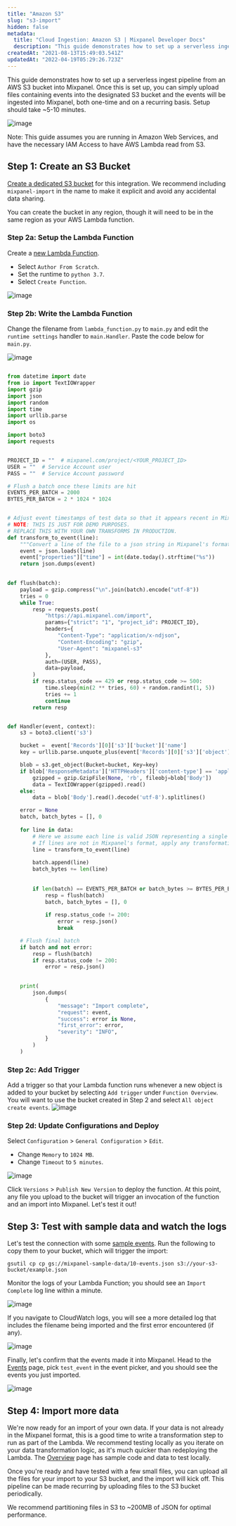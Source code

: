 ```yaml
---
title: "Amazon S3"
slug: "s3-import"
hidden: false
metadata: 
  title: "Cloud Ingestion: Amazon S3 | Mixpanel Developer Docs"
  description: "This guide demonstrates how to set up a serverless ingest pipeline from an AWS S3 bucket into Mixpanel. The complete setup should take ~10 minutes."
createdAt: "2021-08-13T15:49:03.541Z"
updatedAt: "2022-04-19T05:29:26.723Z"
---
```

This guide demonstrates how to set up a serverless ingest pipeline from an AWS S3 bucket into Mixpanel. Once this is set up, you can simply upload files containing events into the designated S3 bucket and the events will be ingested into Mixpanel, both one-time and on a recurring basis. Setup should take ~5-10 minutes.

![image](https://user-images.githubusercontent.com/2077899/230694530-4c9e9700-d5b5-4ffb-b299-8bdbcc9334c6.png)

Note: This guide assumes you are running in Amazon Web Services, and have the necessary IAM Access to have AWS Lambda read from S3.

## Step 1: Create an S3 Bucket
[Create a dedicated S3 bucket](https://docs.aws.amazon.com/AmazonS3/latest/userguide/create-bucket-overview.html) for this integration. We recommend including `mixpanel-import` in the name to make it explicit and avoid any accidental data sharing.

You can create the bucket in any region, though it will need to be in the same region as your AWS Lambda function.
### Step 2a: Setup the Lambda Function
Create a [new Lambda Function](https://docs.aws.amazon.com/lambda/latest/dg/getting-started-create-function.html). 
* Select `Author From Scratch`.
* Set the runtime to `python 3.7`.
* Select  `Create Function`.

![image](https://user-images.githubusercontent.com/2077899/230694620-2645c553-c898-4c98-a19c-f31eb0a23799.png)


### Step 2b: Write the Lambda Function

Change the filename from `lambda_function.py` to `main.py` and edit the `runtime settings` handler to `main.Handler`. Paste the code below for `main.py`.

![image](https://user-images.githubusercontent.com/2077899/230694643-3d89c178-2b9d-4837-b41b-568a43757ca5.png)

```python main.py

from datetime import date
from io import TextIOWrapper
import gzip
import json
import random
import time
import urllib.parse
import os

import boto3
import requests


PROJECT_ID = ""  # mixpanel.com/project/<YOUR_PROJECT_ID>
USER = ""  # Service Account user
PASS = ""  # Service Account password

# Flush a batch once these limits are hit
EVENTS_PER_BATCH = 2000
BYTES_PER_BATCH = 2 * 1024 * 1024


# Adjust event timestamps of test data so that it appears recent in Mixpanel.
# NOTE: THIS IS JUST FOR DEMO PURPOSES.
# REPLACE THIS WITH YOUR OWN TRANSFORMS IN PRODUCTION.
def transform_to_event(line):
    """Convert a line of the file to a json string in Mixpanel's format."""
    event = json.loads(line)
    event["properties"]["time"] = int(date.today().strftime("%s"))
    return json.dumps(event)
  

def flush(batch):
    payload = gzip.compress("\n".join(batch).encode("utf-8"))
    tries = 0
    while True:
        resp = requests.post(
            "https://api.mixpanel.com/import",
            params={"strict": "1", "project_id": PROJECT_ID},
            headers={
                "Content-Type": "application/x-ndjson",
                "Content-Encoding": "gzip",
                "User-Agent": "mixpanel-s3"
            },
            auth=(USER, PASS),
            data=payload,
        )
        if resp.status_code == 429 or resp.status_code >= 500:
            time.sleep(min(2 ** tries, 60) + random.randint(1, 5))
            tries += 1
            continue
        return resp


def Handler(event, context):
    s3 = boto3.client('s3')

    bucket =  event['Records'][0]['s3']['bucket']['name']
    key = urllib.parse.unquote_plus(event['Records'][0]['s3']['object']['key'], encoding='utf-8')

    blob = s3.get_object(Bucket=bucket, Key=key)
    if blob['ResponseMetadata']['HTTPHeaders']['content-type'] == 'application/x-gzip':
        gzipped = gzip.GzipFile(None, 'rb', fileobj=blob['Body'])
        data = TextIOWrapper(gzipped).read()
    else:
        data = blob['Body'].read().decode('utf-8').splitlines()

    error = None
    batch, batch_bytes = [], 0
    
    for line in data:
        # Here we assume each line is valid JSON representing a single Mixpanel event
        # If lines are not in Mixpanel's format, apply any transformations here.
        line = transform_to_event(line)
  
        batch.append(line)
        batch_bytes += len(line)
    
    
        if len(batch) == EVENTS_PER_BATCH or batch_bytes >= BYTES_PER_BATCH:
            resp = flush(batch)
            batch, batch_bytes = [], 0
    
            if resp.status_code != 200:
                error = resp.json()
                break

    # Flush final batch
    if batch and not error:
        resp = flush(batch)
        if resp.status_code != 200:
            error = resp.json()
    

    print(
        json.dumps(
            {
                "message": "Import complete",
                "request": event,
                "success": error is None,
                "first_error": error,
                "severity": "INFO",
            }
        )
    )
```

### Step 2c: Add Trigger

Add a trigger so that your Lambda function runs whenever a new object is added to your bucket by selecting `Add trigger` under `Function Overview`. You will want to use the bucket created in Step 2 and select `All object create events`.
![image](https://user-images.githubusercontent.com/2077899/230694688-27b0f49c-3377-4664-9683-2e692b401709.png)


### Step 2d: Update Configurations and Deploy
Select `Configuration` > `General Configuration` > `Edit`.
* Change `Memory` to `1024 MB`.
* Change `Timeout` to `5 minutes`.

![image](https://user-images.githubusercontent.com/2077899/230694709-61ec52ca-36e9-471a-9065-64411cfa1f10.png)


Click `Versions` > `Publish New Version` to deploy the function. At this point, any file you upload to the bucket will trigger an invocation of the function and an import into Mixpanel. Let's test it out!

## Step 3: Test with sample data and watch the logs

Let's test the connection with some [sample events](https://storage.googleapis.com/mixpanel-sample-data/10-events.json). Run the following to copy them to your bucket, which will trigger the import:

`gsutil cp cp gs://mixpanel-sample-data/10-events.json s3://your-s3-bucket/example.json`

Monitor the logs of your Lambda Function; you should see an `Import Complete` log line within a minute. 

![image](https://user-images.githubusercontent.com/2077899/230694725-590b29e8-c774-4b7d-9a01-856f30e033e3.png)


If you navigate to CloudWatch logs, you will see a more detailed log that includes the filename being imported and the first error encountered (if any).

![image](https://user-images.githubusercontent.com/2077899/230694735-0d0c0546-db69-42b4-8fc8-f8c8fd190282.png)


Finally, let's confirm that the events made it into Mixpanel. Head to the [Events](https://mixpanel.com/report/live) page, pick `test_event` in the event picker, and you should see the events you just imported.

![image](https://user-images.githubusercontent.com/2077899/230694739-590aa9f1-80e9-4c5b-b599-bea0d72ff6a3.png)


## Step 4: Import more data

We're now ready for an import of your own data. If your data is not already in the Mixpanel format, this is a good time to write a transformation step to run as part of the Lambda. We recommend testing locally as you iterate on your data transformation logic, as it's much quicker than redeploying the Lambda. The [Overview](doc:cloud-ingestion) page has sample code and data to test locally.

Once you're ready and have tested with a few small files, you can upload all the files for your import to your S3 bucket, and the import will kick off. This pipeline can be made recurring by uploading files to the S3 bucket periodically.

We recommend partitioning files in S3 to ~200MB of JSON for optimal performance.
